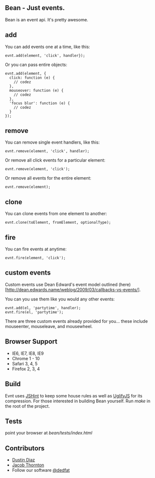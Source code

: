 Bean - Just events.
------------------

Bean is an event api. It's pretty awesome.

add
---
You can add events one at a time, like this:

    evnt.add(element, 'click', handler});

Or you can pass entire objects:

    evnt.add(element, {
      click: function (e) {
        // codez
      },
      mouseover: function (e) {
        // codez
      },
      'focus blur': function (e) {
        // codez
      }
    });


remove
------
You can remove single event handlers, like this:

    evnt.remove(element, 'click', handler);

Or remove all click events for a particular element:

    evnt.remove(element, 'click');

Or remove all events for the entire element:

    evnt.remove(element);

clone
-----
You can clone events from one element to another:

    evnt.clone(toElement, fromElement, optionalType);

fire
----
You can fire events at anytime:

    evnt.fire(element, 'click');

custom events
-------------
Custom events use Dean Edward's event model outlined (here)[http://dean.edwards.name/weblog/2009/03/callbacks-vs-events/].

You can you use them like you would any other events:

    evnt.add(el, 'partytime', handler);
    evnt.fire(el, 'partytime');


There are three custom events already provided for you... these include mouseenter, mouseleave, and mousewheel.

Browser Support
---------------
  - IE6, IE7, IE8, IE9
  - Chrome 1 - 10
  - Safari 3, 4, 5
  - Firefox 2, 3, 4

Build
-----
Evnt uses [JSHint](http://www.jshint.com/) to keep some house rules as well as [UglifyJS](https://github.com/mishoo/UglifyJS) for its compression. For those interested in building Bean yourself. Run *make* in the root of the project.

Tests
-----
point your browser at _bean/tests/index.html_

Contributors
-------
  * [Dustin Diaz](https://github.com/ded/qwery/commits/master?author=ded)
  * [Jacob Thornton](https://github.com/ded/qwery/commits/master?author=fat)
  * Follow our software [@dedfat](http://twitter.com/dedfat)